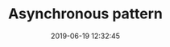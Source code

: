---
title: Asynchronous pattern
date: 2019-06-19 12:32:45
tags:
- NodeJS
- Typescript
- Serverless
- AWS
categories: 
- Tech
---